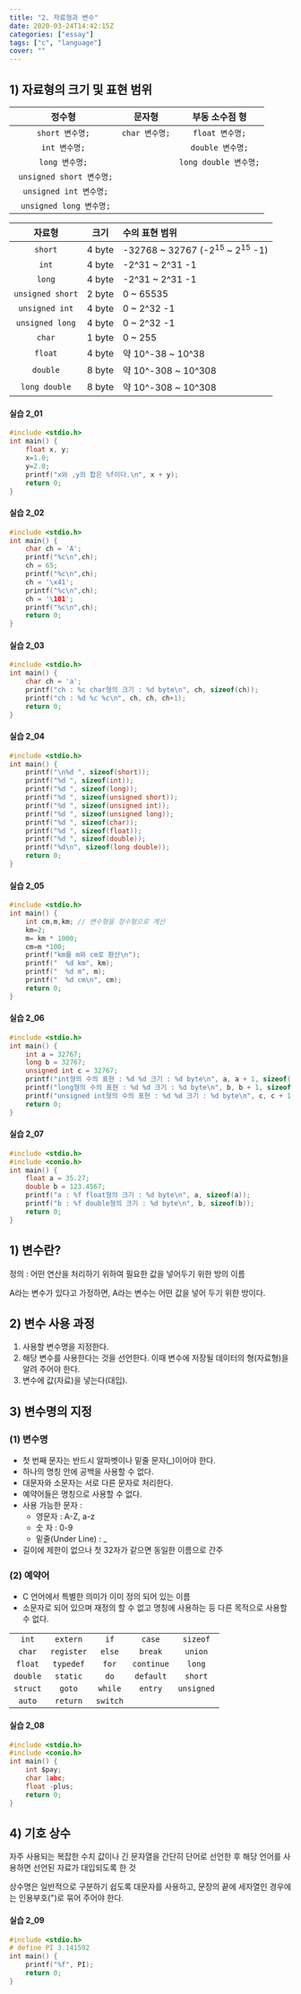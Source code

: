 ```yaml
---
title: "2. 자료형과 변수"
date: 2020-03-24T14:42:15Z
categories: ["essay"]
tags: ["c", "language"]
cover: ""
---
```


## 1) 자료형의 크기 및 표현 범위

|정수형|문자형|부동 소수점 형|
|:---:|:---:|:---:|
|`short 변수명;`|`char 변수명;`|`float 변수명;`|
|`int 변수명;`||`double 변수명;`|
|`long 변수명;`||`long double 변수명;`|
|` unsigned short 변수명;`|||
|` unsigned int 변수명;`|||
|` unsigned long 변수명;`|||

|자료형|크기|수의 표현 범위|
|:---:|:---:|:---|
|`short`|4 byte|-32768 ~ 32767 (-2<sup>15</sup> ~ 2<sup>15</sup> -1)|
|`int`|4 byte|-2^31 ~ 2^31 -1|
|`long`|4 byte|-2^31 ~ 2^31 -1|
|`unsigned short`|2 byte|0 ~ 65535|
|`unsigned int`|4 byte|0 ~ 2^32 -1|
|`unsigned long`|4 byte|0 ~ 2^32 -1|
|`char`|1 byte|0 ~ 255|
|`float`|4 byte|약 10^-38 ~ 10^38|
|`double`|8 byte|약 10^-308 ~ 10^308|
|`long double`|8 byte|약 10^-308 ~ 10^308|

#### 실습 2_01

```c
#include <stdio.h>
int main() {
	float x, y;
	x=1.0;
	y=2.0;
	printf("x와 ,y의 합은 %f이다.\n", x + y);
	return 0;
}
```

#### 실습 2_02

```c
#include <stdio.h>
int main() {
	char ch = 'A';
	printf("%c\n",ch);
	ch = 65;
	printf("%c\n",ch);
	ch = '\x41';
	printf("%c\n",ch);
	ch = '\101';
	printf("%c\n",ch);	
    return 0;
} 
```

#### 실습 2_03

```c
#include <stdio.h>
int main() {
	char ch = 'a';
	printf("ch : %c char형의 크기 : %d byte\n", ch, sizeof(ch));
	printf("ch : %d %c %c\n", ch, ch, ch+1);
    return 0;
} 
```

#### 실습 2_04

```c
#include <stdio.h>
int main() {
	printf("\n%d ", sizeof(short));
	printf("%d ", sizeof(int));
	printf("%d ", sizeof(long));
	printf("%d ", sizeof(unsigned short));
	printf("%d ", sizeof(unsigned int));
	printf("%d ", sizeof(unsigned long));
	printf("%d ", sizeof(char));
	printf("%d ", sizeof(float));
	printf("%d ", sizeof(double));
	printf("%d\n", sizeof(long double));
    return 0;
} 
```

#### 실습 2_05

```c
#include <stdio.h>
int main() {
	int cm,m,km; // 변수형을 정수형으로 계산
	km=2;
	m= km * 1000;
	cm=m *100;
	printf("km를 m와 cm로 환산\n");
	printf("  %d km", km);
	printf("  %d m", m);
	printf("  %d cm\n", cm);
    return 0;
} 
```

#### 실습 2_06

```c
#include <stdio.h>
int main() {
	int a = 32767;
	long b = 32767;
	unsigned int c = 32767;
	printf("int형의 수의 표현 : %d %d 크기 : %d byte\n", a, a + 1, sizeof(a));
	printf("long형의 수의 표현 : %d %d 크기 : %d byte\n", b, b + 1, sizeof(b));
	printf("unsigned int형의 수의 표현 : %d %d 크기 : %d byte\n", c, c + 1, sizeof(c));
    return 0;
}
```

#### 실습 2_07

```c
#include <stdio.h>
#include <conio.h>
int main() {
	float a = 35.27;
	double b = 123.4567;
	printf("a : %f float형의 크기 : %d byte\n", a, sizeof(a));
	printf("b : %f double형의 크기 : %d byte\n", b, sizeof(b));
    return 0;
}
```

## 1) 변수란?

정의 : 어떤 연산을 처리하기 위하여 필요한 값을 넣어두기 위한 방의 이름

A라는 변수가 있다고 가정하면, A라는 변수는 어떤 값을 넣어 두기 위한 방이다.

## 2) 변수 사용 과정

1. 사용할 변수명을 지정한다.
2. 해당 변수를 사용한다는 것을 선언한다. 이때 변수에 저장될 데이터의 형(자료형)을 알려 주어야 한다.
3. 변수에 값(자료)을 넣는다(대입).

## 3) 변수명의 지정

### (1) 변수명

- 첫 번째 문자는 반드시 알파벳이나 밑줄 문자(\_)이어야 한다.
- 하나의 명칭 안에 공백을 사용할 수 없다.
- 대문자와 소문자는 서로 다른 문자로 처리한다.
- 예약어들은 명칭으로 사용할 수 없다.
- 사용 가능한 문자 :
    - 영문자 : A-Z, a-z
    - 숫 자 : 0-9
    - 밑줄(Under Line) : \_
- 길이에 제한이 없으나 첫 32자가 같으면 동일한 이름으로 간주

### (2) 예약어

- C 언어에서 특별한 의미가 이미 정의 되어 있는 이름
- 소문자로 되어 있으며 재정의 할 수 없고 명칭에 사용하는 등 다른 목적으로 사용할 수 없다.

||||||
|:---:|:---:|:---:|:---:|:---:|
|`int`|`extern`|`if`|`case`|`sizeof`|
|`char`|`register`|`else`|`break`|`union`|
|`float`|`typedef`|`for`|`continue`|`long`|
|`double`|`static`|`do`|`default`|`short`|
|`struct`|`goto`|`while`|`entry`|`unsigned`|
|`auto`|`return`|`switch`|||

#### 실습 2_08
```c
#include <stdio.h>
#include <conio.h>
int main() {
	int $pay;
	char 1abc;
	float -plus;
    return 0;
}
```

## 4) 기호 상수

자주 사용되는 복잡한 수치 값이나 긴 문자열을 간단히 단어로 선언한 후 해당 언어를 사용하면 선언된 자료가 대입되도록 한 것

상수명은 일반적으로 구분하기 쉽도록 대문자를 사용하고, 문장의 끝에 세자열인 경우에는 인용부호(")로 묶어 주어야 한다.

#### 실습 2_09

```c
#include <stdio.h>
# define PI 3.141592
int main() {
	printf("%f", PI);
	return 0;
} 
```